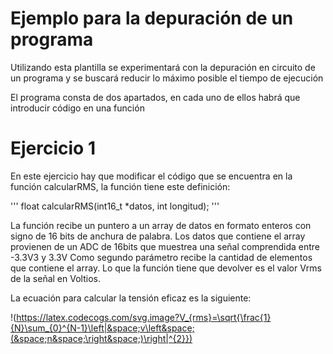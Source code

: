 # Ejemplo para la depuración de un programa

Utilizando esta plantilla se experimentará con la depuración en circuito de un programa y se buscará reducir lo máximo posible el tiempo de ejecución

El programa consta de dos apartados, en cada uno de ellos habrá que introducir código en una función

# Ejercicio 1

En este ejercicio hay que modificar el código que se encuentra en la función calcularRMS, la función tiene este definición:

'''
    float calcularRMS(int16_t *datos, int longitud);
'''

La función recibe un puntero a un array de datos en formato enteros con signo de 16 bits de anchura de palabra.
Los datos que contiene el array provienen de un ADC de 16bits que muestrea una señal comprendida entre -3.3V3 y 3.3V
Como segundo parámetro recibe la cantidad de elementos que contiene el array.
Lo que la función tiene que devolver es el valor Vrms de la señal en Voltios.

La ecuación para calcular la tensión eficaz es la siguiente:

!(https://latex.codecogs.com/svg.image?V_{rms}=\sqrt{\frac{1}{N}\sum_{0}^{N-1}\left|&space;v\left&space;(&space;n&space;\right&space;)\right|^{2}})